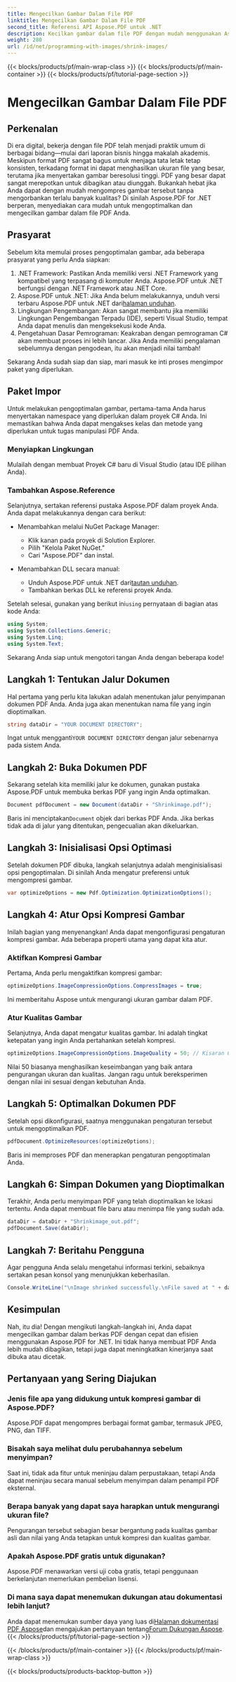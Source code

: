 ```yaml
---
title: Mengecilkan Gambar Dalam File PDF
linktitle: Mengecilkan Gambar Dalam File PDF
second_title: Referensi API Aspose.PDF untuk .NET
description: Kecilkan gambar dalam file PDF dengan mudah menggunakan Aspose.PDF untuk .NET dengan panduan langkah demi langkah ini, memastikan ukuran file yang lebih kecil dengan tetap menjaga kualitas.
weight: 280
url: /id/net/programming-with-images/shrink-images/
---
```


{{< blocks/products/pf/main-wrap-class >}}
{{< blocks/products/pf/main-container >}}
{{< blocks/products/pf/tutorial-page-section >}}

# Mengecilkan Gambar Dalam File PDF

## Perkenalan

Di era digital, bekerja dengan file PDF telah menjadi praktik umum di berbagai bidang—mulai dari laporan bisnis hingga makalah akademis. Meskipun format PDF sangat bagus untuk menjaga tata letak tetap konsisten, terkadang format ini dapat menghasilkan ukuran file yang besar, terutama jika menyertakan gambar beresolusi tinggi. PDF yang besar dapat sangat merepotkan untuk dibagikan atau diunggah. Bukankah hebat jika Anda dapat dengan mudah mengompres gambar tersebut tanpa mengorbankan terlalu banyak kualitas? Di sinilah Aspose.PDF for .NET berperan, menyediakan cara mudah untuk mengoptimalkan dan mengecilkan gambar dalam file PDF Anda. 

## Prasyarat

Sebelum kita memulai proses pengoptimalan gambar, ada beberapa prasyarat yang perlu Anda siapkan:

1. .NET Framework: Pastikan Anda memiliki versi .NET Framework yang kompatibel yang terpasang di komputer Anda. Aspose.PDF untuk .NET berfungsi dengan .NET Framework atau .NET Core.
2.  Aspose.PDF untuk .NET: Jika Anda belum melakukannya, unduh versi terbaru Aspose.PDF untuk .NET dari[halaman unduhan](https://releases.aspose.com/pdf/net/).
3. Lingkungan Pengembangan: Akan sangat membantu jika memiliki Lingkungan Pengembangan Terpadu (IDE), seperti Visual Studio, tempat Anda dapat menulis dan mengeksekusi kode Anda.
4. Pengetahuan Dasar Pemrograman: Keakraban dengan pemrograman C# akan membuat proses ini lebih lancar. Jika Anda memiliki pengalaman sebelumnya dengan pengodean, itu akan menjadi nilai tambah!

Sekarang Anda sudah siap dan siap, mari masuk ke inti proses mengimpor paket yang diperlukan.

## Paket Impor

Untuk melakukan pengoptimalan gambar, pertama-tama Anda harus menyertakan namespace yang diperlukan dalam proyek C# Anda. Ini memastikan bahwa Anda dapat mengakses kelas dan metode yang diperlukan untuk tugas manipulasi PDF Anda.

### Menyiapkan Lingkungan

Mulailah dengan membuat Proyek C# baru di Visual Studio (atau IDE pilihan Anda).

### Tambahkan Aspose.Reference

Selanjutnya, sertakan referensi pustaka Aspose.PDF dalam proyek Anda. Anda dapat melakukannya dengan cara berikut:

- Menambahkan melalui NuGet Package Manager:
  - Klik kanan pada proyek di Solution Explorer.
  - Pilih "Kelola Paket NuGet."
  - Cari "Aspose.PDF" dan instal.

- Menambahkan DLL secara manual:
  - Unduh Aspose.PDF untuk .NET dari[tautan unduhan](https://releases.aspose.com/pdf/net/).
  - Tambahkan berkas DLL ke referensi proyek Anda.

 Setelah selesai, gunakan yang berikut ini`using` pernyataan di bagian atas kode Anda:

```csharp
using System;
using System.Collections.Generic;
using System.Linq;
using System.Text;
```

Sekarang Anda siap untuk mengotori tangan Anda dengan beberapa kode!

## Langkah 1: Tentukan Jalur Dokumen

Hal pertama yang perlu kita lakukan adalah menentukan jalur penyimpanan dokumen PDF Anda. Anda juga akan menentukan nama file yang ingin dioptimalkan.

```csharp
string dataDir = "YOUR DOCUMENT DIRECTORY"; 
```

 Ingat untuk mengganti`YOUR DOCUMENT DIRECTORY` dengan jalur sebenarnya pada sistem Anda.

## Langkah 2: Buka Dokumen PDF

Sekarang setelah kita memiliki jalur ke dokumen, gunakan pustaka Aspose.PDF untuk membuka berkas PDF yang ingin Anda optimalkan.

```csharp
Document pdfDocument = new Document(dataDir + "Shrinkimage.pdf");
```

 Baris ini menciptakan`Document` objek dari berkas PDF Anda. Jika berkas tidak ada di jalur yang ditentukan, pengecualian akan dikeluarkan.

## Langkah 3: Inisialisasi Opsi Optimasi

Setelah dokumen PDF dibuka, langkah selanjutnya adalah menginisialisasi opsi pengoptimalan. Di sinilah Anda mengatur preferensi untuk mengompresi gambar.

```csharp
var optimizeOptions = new Pdf.Optimization.OptimizationOptions();
```

## Langkah 4: Atur Opsi Kompresi Gambar

Inilah bagian yang menyenangkan! Anda dapat mengonfigurasi pengaturan kompresi gambar. Ada beberapa properti utama yang dapat kita atur.

### Aktifkan Kompresi Gambar

Pertama, Anda perlu mengaktifkan kompresi gambar:

```csharp
optimizeOptions.ImageCompressionOptions.CompressImages = true;
```

Ini memberitahu Aspose untuk mengurangi ukuran gambar dalam PDF.

### Atur Kualitas Gambar

Selanjutnya, Anda dapat mengatur kualitas gambar. Ini adalah tingkat ketepatan yang ingin Anda pertahankan setelah kompresi.

```csharp
optimizeOptions.ImageCompressionOptions.ImageQuality = 50; // Kisaran 0 hingga 100
```

Nilai 50 biasanya menghasilkan keseimbangan yang baik antara pengurangan ukuran dan kualitas. Jangan ragu untuk bereksperimen dengan nilai ini sesuai dengan kebutuhan Anda.

## Langkah 5: Optimalkan Dokumen PDF

Setelah opsi dikonfigurasi, saatnya menggunakan pengaturan tersebut untuk mengoptimalkan PDF.

```csharp
pdfDocument.OptimizeResources(optimizeOptions);
```

Baris ini memproses PDF dan menerapkan pengaturan pengoptimalan Anda.

## Langkah 6: Simpan Dokumen yang Dioptimalkan

Terakhir, Anda perlu menyimpan PDF yang telah dioptimalkan ke lokasi tertentu. Anda dapat membuat file baru atau menimpa file yang sudah ada.

```csharp
dataDir = dataDir + "Shrinkimage_out.pdf"; 
pdfDocument.Save(dataDir);
```

## Langkah 7: Beritahu Pengguna

Agar pengguna Anda selalu mengetahui informasi terkini, sebaiknya sertakan pesan konsol yang menunjukkan keberhasilan.

```csharp
Console.WriteLine("\nImage shrinked successfully.\nFile saved at " + dataDir);
```

## Kesimpulan

Nah, itu dia! Dengan mengikuti langkah-langkah ini, Anda dapat mengecilkan gambar dalam berkas PDF dengan cepat dan efisien menggunakan Aspose.PDF for .NET. Ini tidak hanya membuat PDF Anda lebih mudah dibagikan, tetapi juga dapat meningkatkan kinerjanya saat dibuka atau dicetak.

## Pertanyaan yang Sering Diajukan

### Jenis file apa yang didukung untuk kompresi gambar di Aspose.PDF?  
Aspose.PDF dapat mengompres berbagai format gambar, termasuk JPEG, PNG, dan TIFF.

### Bisakah saya melihat dulu perubahannya sebelum menyimpan?  
Saat ini, tidak ada fitur untuk meninjau dalam perpustakaan, tetapi Anda dapat meninjau secara manual sebelum menyimpan dalam penampil PDF eksternal.

### Berapa banyak yang dapat saya harapkan untuk mengurangi ukuran file?  
Pengurangan tersebut sebagian besar bergantung pada kualitas gambar asli dan nilai yang Anda tetapkan untuk kompresi dan kualitas gambar.

### Apakah Aspose.PDF gratis untuk digunakan?  
Aspose.PDF menawarkan versi uji coba gratis, tetapi penggunaan berkelanjutan memerlukan pembelian lisensi.

### Di mana saya dapat menemukan dukungan atau dokumentasi lebih lanjut?  
 Anda dapat menemukan sumber daya yang luas di[Halaman dokumentasi PDF Aspose](https://reference.aspose.com/pdf/net/)dan mengajukan pertanyaan tentang[Forum Dukungan Aspose](https://forum.aspose.com/c/pdf/10).
{{< /blocks/products/pf/tutorial-page-section >}}

{{< /blocks/products/pf/main-container >}}
{{< /blocks/products/pf/main-wrap-class >}}

{{< blocks/products/products-backtop-button >}}
